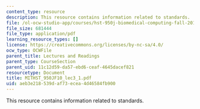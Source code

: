 ```yaml
---
content_type: resource
description: This resource contains information related to standards.
file: /ol-ocw-studio-app/courses/hst-950j-biomedical-computing-fall-2010/aeb3e218539daf73ecea4d46584fb900_MITHST_950JF10_lec3_1.pdf
file_size: 681444
file_type: application/pdf
learning_resource_types: []
license: https://creativecommons.org/licenses/by-nc-sa/4.0/
ocw_type: OCWFile
parent_title: Lectures and Readings
parent_type: CourseSection
parent_uid: 11c12d59-da57-ebd6-ceaf-4645dacef821
resourcetype: Document
title: MITHST_950JF10_lec3_1.pdf
uid: aeb3e218-539d-af73-ecea-4d46584fb900
---
```

This resource contains information related to standards.